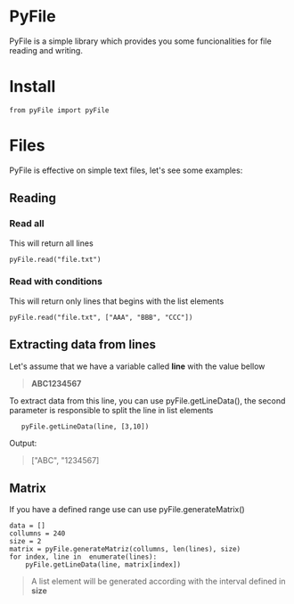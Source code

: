 # PyFile

PyFile is a simple library which provides you some funcionalities for file reading and writing.

# Install

    from pyFile import pyFile

# Files

PyFile is effective on simple text files, let's see some examples:

## Reading

###  Read all
This will return all lines

    pyFile.read("file.txt")


###  Read with conditions
 This will return only lines that begins with the list elements
  
    pyFile.read("file.txt", ["AAA", "BBB", "CCC"])

## Extracting data from lines
Let's assume that we have a variable called **line** with the value bellow
		

> **ABC1234567**

To extract data from this line, you can use pyFile.getLineData(), the second parameter is responsible to split the line in list elements

	   pyFile.getLineData(line, [3,10])
	  	  
Output:

> ["ABC", "1234567]


## Matrix

If you have a defined range use can use pyFile.generateMatrix()

    data = []
    collumns = 240
    size = 2
    matrix = pyFile.generateMatriz(collumns, len(lines), size)
    for index, line in  enumerate(lines):
	    pyFile.getLineData(line, matrix[index])
	

>A list element will be generated according with the interval defined in **size**


